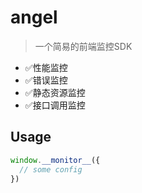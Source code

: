 # angel

> 一个简易的前端监控SDK

- ✅性能监控
- ✅错误监控
- ✅静态资源监控
- ✅接口调用监控

## Usage

```js
window.__monitor__({
  // some config
})
```
